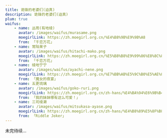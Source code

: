 ```yaml
---
title: 诡锋的老婆们(迫真)
description: 诡锋的老婆们(迫真)
plum: true
waifus:
    - name: 丛雨(有地绫)
      avatar: /images/waifus/murasame.png
      moegirlLink: https://zh.moegirl.org.cn/%E4%B8%9B%E9%9B%A8
      from: 「千恋万花」
    - name: 常陆茉子
      avatar: /images/waifus/hitachi-mako.png
      moegirlLink: https://zh.moegirl.org.cn/%E5%B8%B8%E9%99%86%E8%8C%89%E5%AD%90
      from: 「千恋万花」
    - name: 绫地宁宁
      avatar: /images/waifus/ayachi-nene.png
      moegirlLink: https://zh.moegirl.org.cn/%E7%BB%AB%E5%9C%B0%E5%AE%81%E5%AE%81
      from: 「魔女的夜宴」
    - name: 五更琉璃
      avatar: /images/waifus/goko-ruri.png
      moegirlLink: https://zh.moegirl.org.cn/zh-hans/%E4%BA%94%E6%9B%B4%E7%90%89%E7%92%83
      from: 「我的妹妹哪有这么可爱！」
    - name: 三司绫濑
      avatar: /images/waifus/mitsukasa-ayase.png
      moegirlLink: https://zh.moegirl.org.cn/zh-hans/%E4%B8%89%E5%8F%B8%E7%BB%AB%E6%BF%91
      from: 「Riddle Joker」
---
```


<SubNav />

<Waifu :waifus="frontmatter.waifus"/>


未完待续...